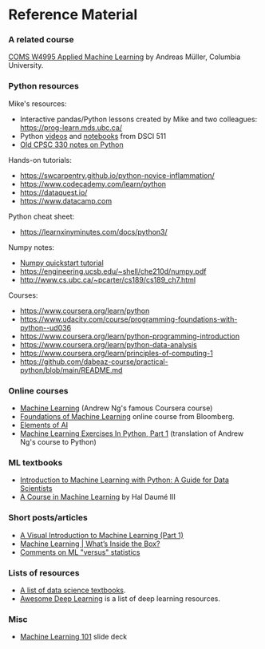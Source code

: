 # Reference Material

### A related course

[COMS W4995 Applied Machine Learning](https://www.cs.columbia.edu/~amueller/comsw4995s20/schedule/) by Andreas Müller, Columbia University.

### Python resources

Mike's resources:

- Interactive pandas/Python lessons created by Mike and two colleagues: https://prog-learn.mds.ubc.ca/
- Python [videos](https://www.youtube.com/playlist?list=PLWmXHcz_53Q26aQzhknaT3zwWvl7w8wQE) and [notebooks](https://github.com/UBC-MDS/DSCI_511_prog-dsci) from DSCI 511
- [Old CPSC 330 notes on Python](python_notes.ipynb)

Hands-on tutorials:
- <https://swcarpentry.github.io/python-novice-inflammation/>
- <https://www.codecademy.com/learn/python>
- <https://dataquest.io/>
- <https://www.datacamp.com>

Python cheat sheet:
- <https://learnxinyminutes.com/docs/python3/>


Numpy notes:
- [Numpy quickstart tutorial](https://docs.scipy.org/doc/numpy/user/quickl)
- <https://engineering.ucsb.edu/~shell/che210d/numpy.pdf>
- <http://www.cs.ubc.ca/~pcarter/cs189/cs189_ch7.html>

Courses:
- <https://www.coursera.org/learn/python>
- <https://www.udacity.com/course/programming-foundations-with-python--ud036>
- <https://www.coursera.org/learn/python-programming-introduction>
- <https://www.coursera.org/learn/python-data-analysis>
- <https://www.coursera.org/learn/principles-of-computing-1>
- <https://github.com/dabeaz-course/practical-python/blob/main/README.md>

### Online courses

* [Machine Learning](https://www.coursera.org/learn/machine-learning) (Andrew Ng's famous Coursera course)
* [Foundations of Machine Learning](https://bloomberg.github.io/foml/#home) online course from Bloomberg.
* [Elements of AI](https://www.elementsofai.com/)
* [Machine Learning Exercises In Python, Part 1](http://www.johnwittenauer.net/machine-learning-exercises-in-python-part-1/) (translation of Andrew Ng's course to Python)

### ML textbooks

* [Introduction to Machine Learning with Python: A Guide for Data Scientists](https://www.amazon.ca/Introduction-Machine-Learning-Python-Scientists/dp/1449369413)
* [A Course in Machine Learning](http://ciml.info/) by Hal Daumé III

### Short posts/articles

* [A Visual Introduction to Machine Learning (Part 1)](http://www.r2d3.us/visual-intro-to-machine-learning-part-1/)
* [Machine Learning | What’s Inside the Box?](https://medium.com/@randylaosat/machine-learning-whats-inside-the-box-861f5c7e72a3)
* [Comments on ML "versus" statistics](https://sgfin.github.io/2020/01/31/Comments-ML-Statistics/)

### Lists of resources

* [A list of data science textbooks](https://www.notion.so/virtuallibrary/Textbook-References-e8afb919d3454759a731bda6e06a442d).
* [Awesome Deep Learning](https://github.com/ChristosChristofidis/awesome-deep-learning) is a list of deep learning resources.

### Misc

* [Machine Learning
  101](https://docs.google.com/presentation/d/1kSuQyW5DTnkVaZEjGYCkfOxvzCqGEFzWBy4e9Uedd9k/present?slide=id.g168a3288f7_0_58)
  slide deck
